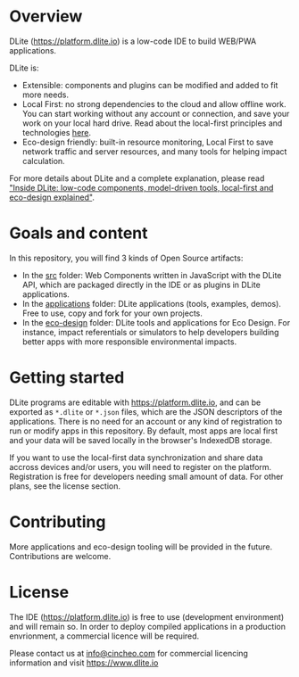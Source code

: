 # Overview

DLite (https://platform.dlite.io) is a low-code IDE to build WEB/PWA applications.

DLite is:

- Extensible: components and plugins can be modified and added to fit more needs.
- Local First: no strong dependencies to the cloud and allow offline work. You can start working without any account or connection, and save your work on your local hard drive. Read about the local-first principles and technologies [here](https://localfirstweb.dev/).
- Eco-design friendly: built-in resource monitoring, Local First to save network traffic and server resources, and many tools for helping impact calculation.

For more details about DLite and a complete explanation, please read ["Inside DLite: low-code components, model-driven tools, local-first and eco-design explained"](https://cincheo.com/2022/04/16/inside-dlite-low-code-components-model-driven-tools-local-first-and-eco-design-explained/).

# Goals and content

In this repository, you will find 3 kinds of Open Source artifacts:

- In the [src](src/README.md) folder: Web Components written in JavaScript with the DLite API, which are packaged directly in the IDE or as plugins in DLite applications.
- In the [applications](applications/README.md) folder: DLite applications (tools, examples, demos). Free to use, copy and fork for your own projects.
- In the [eco-design](eco-design/README.md) folder: DLite tools and applications for Eco Design. For instance, impact referentials or simulators to help developers building better apps with more responsible environmental impacts.

# Getting started

DLite programs are editable with https://platform.dlite.io, and can be exported as ``*.dlite`` or ``*.json`` files,
which are the JSON descriptors of the applications. There is no need for an account or any kind of registration to run or modify apps in this repository. By default, most apps are local first and your data will be saved locally in the browser's IndexedDB storage.

If you want to use the local-first data synchronization and share data accross devices and/or users, you will need to register on the platform. Registration is free for developers needing small amount of data. For other plans, see the license section.

# Contributing

More applications and eco-design tooling will be provided in the future. Contributions are welcome. 

# License

The IDE (https://platform.dlite.io) is free to use (development environment) and will remain so. In order to deploy compiled applications in a production envrionment, a commercial licence will be required.

Please contact us at info@cincheo.com for commercial licencing information and visit https://www.dlite.io
